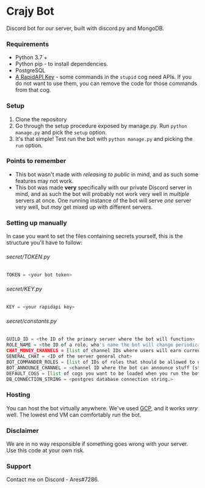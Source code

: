 # Crajy Bot
Discord bot for our server, built with discord.py and MongoDB.

### Requirements
- Python 3.7 +
- Python pip - to install dependencies.
- PostgreSQL
- [A RapidAPI Key](https://rapidapi.com/marketplace) - some commands in the `stupid` cog need APIs. If you do not want to use them, you can remove the code for those commands from that cog.

### Setup
1. Clone the repository
2. Go through the setup procedure exposed by manage.py. Run
```python manage.py```
and pick the `setup` option.
3. It's that simple! Test run the bot with
```python manage.py``` and picking the `run` option.

### Points to remember
- This bot wasn't made with _releasing to public_ in mind, and as such some features may not work.
- This bot was made **very** specifically with our private Discord server in mind, and as such the bot will probably not work very well in _multiple_ servers at once. One running instance of the bot will serve _one_ server very well, but *may* get mixed up with different servers. 
 
 ### Setting up manually
 In case you want to set the files containing secrets yourself, this is the structure you'll have to follow:
 ###### secret/TOKEN.py
 ```python
 TOKEN = <your bot token>
 ```
 ###### secret/KEY.py
 ```python
 KEY = <your rapidapi key>
 ```
 ###### secret/constants.py
 ```python
 GUILD_ID = <the ID of the primary server where the bot will function>
 ROLE_NAME = <the ID of a role, who's name the bot will change periodically  ---see cogs/stupid.py for more information.>
 CHAT_MONEY_CHANNELS = [list of channel IDs where users will earn currency for chatting]
 GENERAL_CHAT = <ID of the server general chat>
 BOT_COMMANDER_ROLES = [list of IDs of roles that should be allowed to use bot moderator commands]
 BOT_ANNOUNCE_CHANNEL = <channel ID where the bot can announce stuff (stock price changing, bot online etc)
 DEFAULT_COGS = [list of cogs you want to be loaded when you run the bot. use the same file names as you see in the cogs folder, WITHOUT THE .py part. For example, 'amongus', 'minecraft']
 DB_CONNECTION_STRING = <postgres database connection string.>
 ```
### Hosting
You can host the bot virtually anywhere.
We've used [GCP](https://cloud.google.com/), and it works *very* well. The lowest end VM can comfortably run the bot.

### Disclaimer
We are in no way responsible if something goes wrong with your server. Use this code at your own risk.

### Support
Contact me on Discord - Ares#7286.
